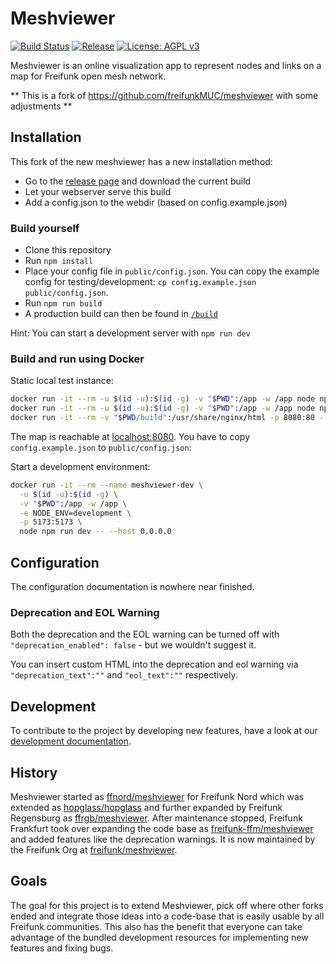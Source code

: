 # Meshviewer

[![Build Status](https://img.shields.io/github/actions/workflow/status/freifunkmuc/meshviewer/build-meshviewer.yml?branch=main&style=flat-square)](https://github.com/freifunkMUC/meshviewer/actions?query=workflow%3A%22Build+Meshviewer%22)
[![Release](https://img.shields.io/github/v/release/freifunkMUC/meshviewer?style=flat-square)](https://github.com/freifunkMUC/meshviewer/releases)
[![License: AGPL v3](https://img.shields.io/github/license/freifunkMUC/meshviewer.svg?style=flat-square)](https://www.gnu.org/licenses/agpl-3.0)

Meshviewer is an online visualization app to represent nodes and links on a map for Freifunk open mesh network.

** This is a fork of https://github.com/freifunkMUC/meshviewer with some adjustments **

## Installation

This fork of the new meshviewer has a new installation method:

- Go to the [release page](https://github.com/freifunkMUC/meshviewer/releases) and download the current build
- Let your webserver serve this build
- Add a config.json to the webdir (based on config.example.json)

### Build yourself

- Clone this repository
- Run `npm install`
- Place your config file in `public/config.json`.
  You can copy the example config for testing/development: `cp config.example.json public/config.json`.
- Run `npm run build`
- A production build can then be found in [`/build`](./build)

Hint: You can start a development server with `npm run dev`

### Build and run using Docker

Static local test instance:

```bash
docker run -it --rm -u $(id -u):$(id -g) -v "$PWD":/app -w /app node npm install
docker run -it --rm -u $(id -u):$(id -g) -v "$PWD":/app -w /app node npm run build
docker run -it --rm -v "$PWD/build":/usr/share/nginx/html -p 8080:80 --name nginx nginx
```

The map is reachable at [localhost:8080](http://localhost:8080).
You have to copy `config.example.json` to `public/config.json`:

Start a development environment:

```bash
docker run -it --rm --name meshviewer-dev \
  -u $(id -u):$(id -g) \
  -v "$PWD":/app -w /app \
  -e NODE_ENV=development \
  -p 5173:5173 \
  node npm run dev -- --host 0.0.0.0
```

## Configuration

The configuration documentation is nowhere near finished.

### Deprecation and EOL Warning

Both the deprecation and the EOL warning can be turned off with `"deprecation_enabled": false` - but we wouldn't suggest it.

You can insert custom HTML into the deprecation and eol warning via `"deprecation_text":""` and `"eol_text":""` respectively.

## Development

To contribute to the project by developing new features, have a look at our [development documentation](DEVELOPMENT.md).

## History

Meshviewer started as [ffnord/meshviewer](https://github.com/ffnord/meshviewer) for Freifunk Nord
which was extended as [hopglass/hopglass](https://github.com/hopglass/hopglass)
and further expanded by Freifunk Regensburg as [ffrgb/meshviewer](https://github.com/ffrgb/meshviewer).
After maintenance stopped, Freifunk Frankfurt took over expanding the code base as [freifunk-ffm/meshviewer](https://github.com/freifunk-ffm/meshviewer)
and added features like the deprecation warnings.
It is now maintained by the Freifunk Org at [freifunk/meshviewer](https://github.com/freifunk/meshviewer).

## Goals

The goal for this project is to extend Meshviewer, pick off where other forks ended
and integrate those ideas into a code-base that is easily usable by all Freifunk communities.
This also has the benefit that everyone can take advantage of the bundled development resources
for implementing new features and fixing bugs.
